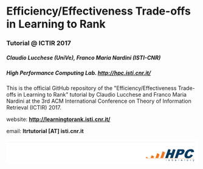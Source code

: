 # Efficiency/Effectiveness Trade-offs in Learning to Rank

### Tutorial @ ICTIR 2017

##### Claudio Lucchese (UniVe), Franco Maria Nardini (ISTI-CNR)
##### High Performance Computing Lab. http://hpc.isti.cnr.it/

This is the official GitHub repository of the "Efficiency/Effectiveness Trade-offs in Learning to Rank" tutorial by Claudio Lucchese and Franco Maria Nardini at the 3rd ACM International Conference on Theory of Information Retrieval (ICTIR) 2017.

website: **http://learningtorank.isti.cnr.it/**

email: **ltrtutorial [AT] isti.cnr.it**

<img src="images/banner.png">